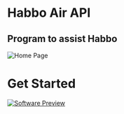 # Habbo Air API
## Program to assist Habbo

![Home Page](https://i.imgur.com/DCxKj7b.png)

# Get Started

[![Software Preview](http://img.youtube.com/vi/zeI5YXFoyy0/0.jpg)](http://www.youtube.com/watch?v=zeI5YXFoyy0 "Software Preview")



